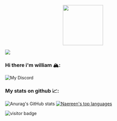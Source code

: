 
<p align="center">
    <img src="https://raw.githubusercontent.com/William60081011/William60081011/main/readme-logo.png?sanitize=true"
        height="130">
     </p>

[![](https://dcbadge.vercel.app/api/server/1004710840265625611)](https://discord.gg/gqvmjB8PX3)


### Hi there i'm william 🏔:


![My Discord](https://discord-readme-badge.vercel.app/api?id=453987393473609731)



### My stats on github 📈:
![Anurag's GitHub stats](https://github-readme-stats.vercel.app/api?username=William60081011&show_icons=true&theme=radical)
[![Naereen's top languages](https://github-readme-stats.vercel.app/api/top-langs/?username=William60081011&theme=blue-green)](https://github.com/anuraghazra/github-readme-stats)     
     
     
     
![visitor badge](https://visitor-badge.glitch.me/badge?page_id=William60081011.visitor-badge&left_color=red&right_color=green&left_text=Hello%20Visitors)
<p align="center">
